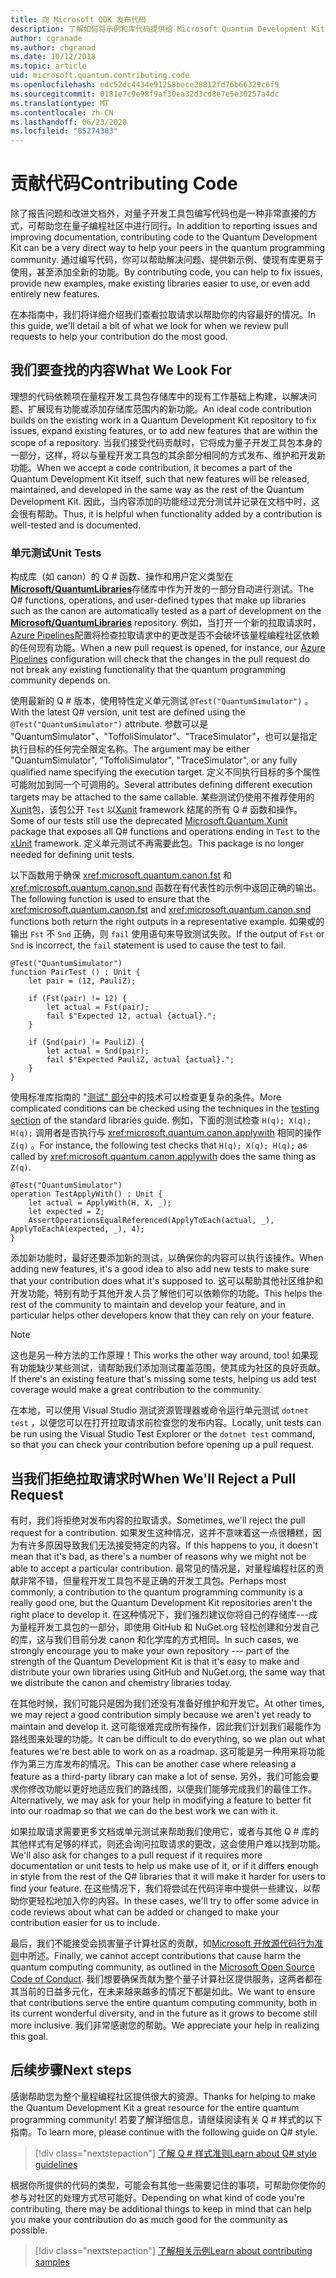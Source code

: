 ```yaml
---
title: 向 Microsoft QDK 发布代码
description: 了解如何将示例和库代码提供给 Microsoft Quantum Development Kit （QDK）。
author: cgranade
ms.author: chgranad
ms.date: 10/12/2018
ms.topic: article
uid: microsoft.quantum.contributing.code
ms.openlocfilehash: edc52dc4434e91258bece28812fd76b66329c6f9
ms.sourcegitcommit: 0181e7c9e98f9af30ea32d3cd8e7e5e30257a4dc
ms.translationtype: MT
ms.contentlocale: zh-CN
ms.lasthandoff: 06/23/2020
ms.locfileid: "85274383"
---
```

# <a name="contributing-code"></a><span data-ttu-id="791c7-103">贡献代码</span><span class="sxs-lookup"><span data-stu-id="791c7-103">Contributing Code</span></span>

<span data-ttu-id="791c7-104">除了报告问题和改进文档外，对量子开发工具包编写代码也是一种非常直接的方式，可帮助您在量子编程社区中进行同行。</span><span class="sxs-lookup"><span data-stu-id="791c7-104">In addition to reporting issues and improving documentation, contributing code to the Quantum Development Kit can be a very direct way to help your peers in the quantum programming community.</span></span>
<span data-ttu-id="791c7-105">通过编写代码，你可以帮助解决问题、提供新示例、使现有库更易于使用，甚至添加全新的功能。</span><span class="sxs-lookup"><span data-stu-id="791c7-105">By contributing code, you can help to fix issues, provide new examples, make existing libraries easier to use, or even add entirely new features.</span></span>

<span data-ttu-id="791c7-106">在本指南中，我们将详细介绍我们查看拉取请求以帮助你的内容最好的情况。</span><span class="sxs-lookup"><span data-stu-id="791c7-106">In this guide, we'll detail a bit of what we look for when we review pull requests to help your contribution do the most good.</span></span>

## <a name="what-we-look-for"></a><span data-ttu-id="791c7-107">我们要查找的内容</span><span class="sxs-lookup"><span data-stu-id="791c7-107">What We Look For</span></span>

<span data-ttu-id="791c7-108">理想的代码依赖项在量程开发工具包存储库中的现有工作基础上构建，以解决问题、扩展现有功能或添加存储库范围内的新功能。</span><span class="sxs-lookup"><span data-stu-id="791c7-108">An ideal code contribution builds on the existing work in a Quantum Development Kit repository to fix issues, expand existing features, or to add new features that are within the scope of a repository.</span></span>
<span data-ttu-id="791c7-109">当我们接受代码贡献时，它将成为量子开发工具包本身的一部分，这样，将以与量程开发工具包的其余部分相同的方式发布、维护和开发新功能。</span><span class="sxs-lookup"><span data-stu-id="791c7-109">When we accept a code contribution, it becomes a part of the Quantum Development Kit itself, such that new features will be released, maintained, and developed in the same way as the rest of the Quantum Development Kit.</span></span>
<span data-ttu-id="791c7-110">因此，当内容添加的功能经过充分测试并记录在文档中时，这会很有帮助。</span><span class="sxs-lookup"><span data-stu-id="791c7-110">Thus, it is helpful when functionality added by a contribution is well-tested and is documented.</span></span>

### <a name="unit-tests"></a><span data-ttu-id="791c7-111">单元测试</span><span class="sxs-lookup"><span data-stu-id="791c7-111">Unit Tests</span></span>

<span data-ttu-id="791c7-112">构成库（如 canon）的 Q # 函数、操作和用户定义类型在[**Microsoft/QuantumLibraries**](https://github.com/Microsoft/QuantumLibraries/)存储库中作为开发的一部分自动进行测试。</span><span class="sxs-lookup"><span data-stu-id="791c7-112">The Q# functions, operations, and user-defined types that make up libraries such as the canon are automatically tested as a part of development on the [**Microsoft/QuantumLibraries**](https://github.com/Microsoft/QuantumLibraries/) repository.</span></span>
<span data-ttu-id="791c7-113">例如，当打开一个新的拉取请求时， [Azure Pipelines](https://azure.microsoft.com/services/devops/pipelines/)配置将检查拉取请求中的更改是否不会破坏该量程编程社区依赖的任何现有功能。</span><span class="sxs-lookup"><span data-stu-id="791c7-113">When a new pull request is opened, for instance, our [Azure Pipelines](https://azure.microsoft.com/services/devops/pipelines/) configuration will check that the changes in the pull request do not break any existing functionality that the quantum programming community depends on.</span></span>

<span data-ttu-id="791c7-114">使用最新的 Q # 版本，使用特性定义单元测试 `@Test("QuantumSimulator")` 。</span><span class="sxs-lookup"><span data-stu-id="791c7-114">With the latest Q# version, unit test are defined using the `@Test("QuantumSimulator")` attribute.</span></span> <span data-ttu-id="791c7-115">参数可以是 "QuantumSimulator"、"ToffoliSimulator"、"TraceSimulator"，也可以是指定执行目标的任何完全限定名称。</span><span class="sxs-lookup"><span data-stu-id="791c7-115">The argument may be either "QuantumSimulator", "ToffoliSimulator", "TraceSimulator", or any fully qualified name specifying the execution target.</span></span> <span data-ttu-id="791c7-116">定义不同执行目标的多个属性可能附加到同一个可调用的。</span><span class="sxs-lookup"><span data-stu-id="791c7-116">Several attributes defining different execution targets may be attached to the same callable.</span></span> <span data-ttu-id="791c7-117">某些测试仍使用不推荐使用的[Xunit](https://www.nuget.org/packages/Microsoft.Quantum.Xunit/)包，该包公开 `Test` 以[Xunit](https://xunit.github.io/) framework 结尾的所有 Q # 函数和操作。</span><span class="sxs-lookup"><span data-stu-id="791c7-117">Some of our tests still use the deprecated [Microsoft.Quantum.Xunit](https://www.nuget.org/packages/Microsoft.Quantum.Xunit/) package that exposes all Q# functions and operations ending in `Test` to the [xUnit](https://xunit.github.io/) framework.</span></span> <span data-ttu-id="791c7-118">定义单元测试不再需要此包。</span><span class="sxs-lookup"><span data-stu-id="791c7-118">This package is no longer needed for defining unit tests.</span></span> 

<span data-ttu-id="791c7-119">以下函数用于确保 <xref:microsoft.quantum.canon.fst> 和 <xref:microsoft.quantum.canon.snd> 函数在有代表性的示例中返回正确的输出。</span><span class="sxs-lookup"><span data-stu-id="791c7-119">The following function is used to ensure that the <xref:microsoft.quantum.canon.fst> and <xref:microsoft.quantum.canon.snd> functions both return the right outputs in a representative example.</span></span>
<span data-ttu-id="791c7-120">如果或的输出 `Fst` 不 `Snd` 正确，则 `fail` 使用语句来导致测试失败。</span><span class="sxs-lookup"><span data-stu-id="791c7-120">If the output of `Fst` or `Snd` is incorrect, the `fail` statement is used to cause the test to fail.</span></span>

```qsharp
@Test("QuantumSimulator")
function PairTest () : Unit {
    let pair = (12, PauliZ);

    if (Fst(pair) != 12) {
        let actual = Fst(pair);
        fail $"Expected 12, actual {actual}.";
    }

    if (Snd(pair) != PauliZ) {
        let actual = Snd(pair);
        fail $"Expected PauliZ, actual {actual}.";
    }
}
```

<span data-ttu-id="791c7-121">使用标准库指南的 "[测试" 部分](xref:microsoft.quantum.libraries.diagnostics)中的技术可以检查更复杂的条件。</span><span class="sxs-lookup"><span data-stu-id="791c7-121">More complicated conditions can be checked using the techniques in the [testing section](xref:microsoft.quantum.libraries.diagnostics) of the standard libraries guide.</span></span>
<span data-ttu-id="791c7-122">例如，下面的测试检查 `H(q); X(q); H(q);` 调用者是否执行与 <xref:microsoft.quantum.canon.applywith> 相同的操作 `Z(q)` 。</span><span class="sxs-lookup"><span data-stu-id="791c7-122">For instance, the following test checks that `H(q); X(q); H(q);` as called by <xref:microsoft.quantum.canon.applywith> does the same thing as `Z(q)`.</span></span>

```Q#
@Test("QuantumSimulator")
operation TestApplyWith() : Unit {
    let actual = ApplyWith(H, X, _);
    let expected = Z;
    AssertOperationsEqualReferenced(ApplyToEach(actual, _), ApplyToEachA(expected, _), 4);
}
```

<span data-ttu-id="791c7-123">添加新功能时，最好还要添加新的测试，以确保你的内容可以执行该操作。</span><span class="sxs-lookup"><span data-stu-id="791c7-123">When adding new features, it's a good idea to also add new tests to make sure that your contribution does what it's supposed to.</span></span>
<span data-ttu-id="791c7-124">这可以帮助其他社区维护和开发功能，特别有助于其他开发人员了解他们可以依赖你的功能。</span><span class="sxs-lookup"><span data-stu-id="791c7-124">This helps the rest of the community to maintain and develop your feature, and in particular helps other developers know that they can rely on your feature.</span></span>

> [!NOTE]
> <span data-ttu-id="791c7-125">这也是另一种方法的工作原理！</span><span class="sxs-lookup"><span data-stu-id="791c7-125">This works the other way around, too!</span></span>
> <span data-ttu-id="791c7-126">如果现有功能缺少某些测试，请帮助我们添加测试覆盖范围，使其成为社区的良好贡献。</span><span class="sxs-lookup"><span data-stu-id="791c7-126">If there's an existing feature that's missing some tests, helping us add test coverage would make a great contribution to the community.</span></span>

<span data-ttu-id="791c7-127">在本地，可以使用 Visual Studio 测试资源管理器或命令运行单元测试 `dotnet test` ，以便您可以在打开拉取请求前检查您的发布内容。</span><span class="sxs-lookup"><span data-stu-id="791c7-127">Locally, unit tests can be run using the Visual Studio Test Explorer or the `dotnet test` command, so that you can check your contribution before opening up a pull request.</span></span>

<!-- TODO:
### Comments and Documentation ###

### Citations and References ### -->


## <a name="when-well-reject-a-pull-request"></a><span data-ttu-id="791c7-128">当我们拒绝拉取请求时</span><span class="sxs-lookup"><span data-stu-id="791c7-128">When We'll Reject a Pull Request</span></span>

<span data-ttu-id="791c7-129">有时，我们将拒绝对发布内容的拉取请求。</span><span class="sxs-lookup"><span data-stu-id="791c7-129">Sometimes, we'll reject the pull request for a contribution.</span></span>
<span data-ttu-id="791c7-130">如果发生这种情况，这并不意味着这一点很糟糕，因为有许多原因导致我们无法接受特定的内容。</span><span class="sxs-lookup"><span data-stu-id="791c7-130">If this happens to you, it doesn't mean that it's bad, as there's a number of reasons why we might not be able to accept a particular contribution.</span></span>
<span data-ttu-id="791c7-131">最常见的情况是，对量程编程社区的贡献非常不错，但量程开发工具包不是正确的开发工具包。</span><span class="sxs-lookup"><span data-stu-id="791c7-131">Perhaps most commonly, a contribution to the quantum programming community is a really good one, but the Quantum Development Kit repositories aren't the right place to develop it.</span></span>
<span data-ttu-id="791c7-132">在这种情况下，我们强烈建议你将自己的存储库---成为量程开发工具包的一部分，即使用 GitHub 和 NuGet.org 轻松创建和分发自己的库，这与我们目前分发 canon 和化学库的方式相同。</span><span class="sxs-lookup"><span data-stu-id="791c7-132">In such cases, we strongly encourage you to make your own repository --- part of the strength of the Quantum Development Kit is that it's easy to make and distribute your own libraries using GitHub and NuGet.org, the same way that we distribute the canon and chemistry libraries today.</span></span>

<span data-ttu-id="791c7-133">在其他时候，我们可能只是因为我们还没有准备好维护和开发它。</span><span class="sxs-lookup"><span data-stu-id="791c7-133">At other times, we may reject a good contribution simply because we aren't yet ready to maintain and develop it.</span></span>
<span data-ttu-id="791c7-134">这可能很难完成所有操作，因此我们计划我们最能作为路线图来处理的功能。</span><span class="sxs-lookup"><span data-stu-id="791c7-134">It can be difficult to do everything, so we plan out what features we're best able to work on as a roadmap.</span></span>
<span data-ttu-id="791c7-135">这可能是另一种用来将功能作为第三方库发布的情况。</span><span class="sxs-lookup"><span data-stu-id="791c7-135">This can be another case where releasing a feature as a third-party library can make a lot of sense.</span></span>
<span data-ttu-id="791c7-136">另外，我们可能会要求你修改功能以更好地适应我们的路线图，以便我们能够完成我们的最佳工作。</span><span class="sxs-lookup"><span data-stu-id="791c7-136">Alternatively, we may ask for your help in modifying a feature to better fit into our roadmap so that we can do the best work we can with it.</span></span>

<span data-ttu-id="791c7-137">如果拉取请求需要更多文档或单元测试来帮助我们使用它，或者与其他 Q # 库的其他样式有足够的样式，则还会询问拉取请求的更改，这会使用户难以找到功能。</span><span class="sxs-lookup"><span data-stu-id="791c7-137">We'll also ask for changes to a pull request if it requires more documentation or unit tests to help us make use of it, or if it differs enough in style from the rest of the Q# libraries that it will make it harder for users to find your feature.</span></span>
<span data-ttu-id="791c7-138">在这些情况下，我们将尝试在代码评审中提供一些建议，以帮助你更轻松地加入你的内容。</span><span class="sxs-lookup"><span data-stu-id="791c7-138">In these cases, we'll try to offer some advice in code reviews about what can be added or changed to make your contribution easier for us to include.</span></span>

<span data-ttu-id="791c7-139">最后，我们不能接受会损害量子计算社区的贡献，如[Microsoft 开放源代码行为准则](https://opensource.microsoft.com/codeofconduct/)中所述。</span><span class="sxs-lookup"><span data-stu-id="791c7-139">Finally, we cannot accept contributions that cause harm the quantum computing community, as outlined in the [Microsoft Open Source Code of Conduct](https://opensource.microsoft.com/codeofconduct/).</span></span>
<span data-ttu-id="791c7-140">我们想要确保贡献为整个量子计算社区提供服务，这两者都在其当前的日益多元化，在未来越来越多的情况下都是如此。</span><span class="sxs-lookup"><span data-stu-id="791c7-140">We want to ensure that contributions serve the entire quantum computing community, both in its current wonderful diversity, and in the future as it grows to become still more inclusive.</span></span>
<span data-ttu-id="791c7-141">我们非常感谢您的帮助。</span><span class="sxs-lookup"><span data-stu-id="791c7-141">We appreciate your help in realizing this goal.</span></span>

## <a name="next-steps"></a><span data-ttu-id="791c7-142">后续步骤</span><span class="sxs-lookup"><span data-stu-id="791c7-142">Next steps</span></span>

<span data-ttu-id="791c7-143">感谢帮助您为整个量程编程社区提供很大的资源。</span><span class="sxs-lookup"><span data-stu-id="791c7-143">Thanks for helping to make the Quantum Development Kit a great resource for the entire quantum programming community!</span></span>
<span data-ttu-id="791c7-144">若要了解详细信息，请继续阅读有关 Q # 样式的以下指南。</span><span class="sxs-lookup"><span data-stu-id="791c7-144">To learn more, please continue with the following guide on Q# style.</span></span>

> [!div class="nextstepaction"]
> [<span data-ttu-id="791c7-145">了解 Q # 样式准则</span><span class="sxs-lookup"><span data-stu-id="791c7-145">Learn about Q# style guidelines</span></span>](xref:microsoft.quantum.contributing.style)

<span data-ttu-id="791c7-146">根据你所提供的代码的类型，可能会有其他一些需要记住的事项，可帮助你使你的参与对社区的处理方式尽可能好。</span><span class="sxs-lookup"><span data-stu-id="791c7-146">Depending on what kind of code you're contributing, there may be additional things to keep in mind that can help you make your contribution do as much good for the community as possible.</span></span>

> [!div class="nextstepaction"]
> [<span data-ttu-id="791c7-147">了解相关示例</span><span class="sxs-lookup"><span data-stu-id="791c7-147">Learn about contributing samples</span></span>](xref:microsoft.quantum.contributing.samples)
